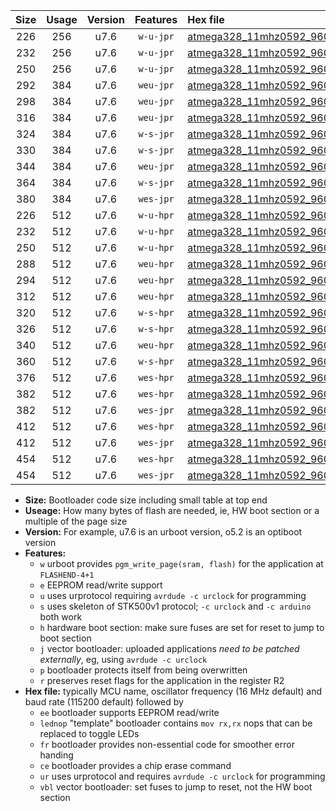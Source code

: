 |Size|Usage|Version|Features|Hex file|
|:-:|:-:|:-:|:-:|:--|
|226|256|u7.6|`w-u-jpr`|[atmega328_11mhz0592_9600bps_ur_vbl.hex](https://raw.githubusercontent.com/stefanrueger/urboot/main//atmega328_11mhz0592_9600bps_ur_vbl.hex)|
|232|256|u7.6|`w-u-jpr`|[atmega328_11mhz0592_9600bps_lednop_ur_vbl.hex](https://raw.githubusercontent.com/stefanrueger/urboot/main//atmega328_11mhz0592_9600bps_lednop_ur_vbl.hex)|
|250|256|u7.6|`w-u-jpr`|[atmega328_11mhz0592_9600bps_lednop_fr_ur_vbl.hex](https://raw.githubusercontent.com/stefanrueger/urboot/main//atmega328_11mhz0592_9600bps_lednop_fr_ur_vbl.hex)|
|292|384|u7.6|`weu-jpr`|[atmega328_11mhz0592_9600bps_ee_ur_vbl.hex](https://raw.githubusercontent.com/stefanrueger/urboot/main//atmega328_11mhz0592_9600bps_ee_ur_vbl.hex)|
|298|384|u7.6|`weu-jpr`|[atmega328_11mhz0592_9600bps_ee_lednop_ur_vbl.hex](https://raw.githubusercontent.com/stefanrueger/urboot/main//atmega328_11mhz0592_9600bps_ee_lednop_ur_vbl.hex)|
|316|384|u7.6|`weu-jpr`|[atmega328_11mhz0592_9600bps_ee_lednop_fr_ur_vbl.hex](https://raw.githubusercontent.com/stefanrueger/urboot/main//atmega328_11mhz0592_9600bps_ee_lednop_fr_ur_vbl.hex)|
|324|384|u7.6|`w-s-jpr`|[atmega328_11mhz0592_9600bps_vbl.hex](https://raw.githubusercontent.com/stefanrueger/urboot/main//atmega328_11mhz0592_9600bps_vbl.hex)|
|330|384|u7.6|`w-s-jpr`|[atmega328_11mhz0592_9600bps_lednop_vbl.hex](https://raw.githubusercontent.com/stefanrueger/urboot/main//atmega328_11mhz0592_9600bps_lednop_vbl.hex)|
|344|384|u7.6|`weu-jpr`|[atmega328_11mhz0592_9600bps_ee_lednop_fr_ce_ur_vbl.hex](https://raw.githubusercontent.com/stefanrueger/urboot/main//atmega328_11mhz0592_9600bps_ee_lednop_fr_ce_ur_vbl.hex)|
|364|384|u7.6|`w-s-jpr`|[atmega328_11mhz0592_9600bps_lednop_fr_vbl.hex](https://raw.githubusercontent.com/stefanrueger/urboot/main//atmega328_11mhz0592_9600bps_lednop_fr_vbl.hex)|
|380|384|u7.6|`wes-jpr`|[atmega328_11mhz0592_9600bps_ee_vbl.hex](https://raw.githubusercontent.com/stefanrueger/urboot/main//atmega328_11mhz0592_9600bps_ee_vbl.hex)|
|226|512|u7.6|`w-u-hpr`|[atmega328_11mhz0592_9600bps_ur.hex](https://raw.githubusercontent.com/stefanrueger/urboot/main//atmega328_11mhz0592_9600bps_ur.hex)|
|232|512|u7.6|`w-u-hpr`|[atmega328_11mhz0592_9600bps_lednop_ur.hex](https://raw.githubusercontent.com/stefanrueger/urboot/main//atmega328_11mhz0592_9600bps_lednop_ur.hex)|
|250|512|u7.6|`w-u-hpr`|[atmega328_11mhz0592_9600bps_lednop_fr_ur.hex](https://raw.githubusercontent.com/stefanrueger/urboot/main//atmega328_11mhz0592_9600bps_lednop_fr_ur.hex)|
|288|512|u7.6|`weu-hpr`|[atmega328_11mhz0592_9600bps_ee_ur.hex](https://raw.githubusercontent.com/stefanrueger/urboot/main//atmega328_11mhz0592_9600bps_ee_ur.hex)|
|294|512|u7.6|`weu-hpr`|[atmega328_11mhz0592_9600bps_ee_lednop_ur.hex](https://raw.githubusercontent.com/stefanrueger/urboot/main//atmega328_11mhz0592_9600bps_ee_lednop_ur.hex)|
|312|512|u7.6|`weu-hpr`|[atmega328_11mhz0592_9600bps_ee_lednop_fr_ur.hex](https://raw.githubusercontent.com/stefanrueger/urboot/main//atmega328_11mhz0592_9600bps_ee_lednop_fr_ur.hex)|
|320|512|u7.6|`w-s-hpr`|[atmega328_11mhz0592_9600bps.hex](https://raw.githubusercontent.com/stefanrueger/urboot/main//atmega328_11mhz0592_9600bps.hex)|
|326|512|u7.6|`w-s-hpr`|[atmega328_11mhz0592_9600bps_lednop.hex](https://raw.githubusercontent.com/stefanrueger/urboot/main//atmega328_11mhz0592_9600bps_lednop.hex)|
|340|512|u7.6|`weu-hpr`|[atmega328_11mhz0592_9600bps_ee_lednop_fr_ce_ur.hex](https://raw.githubusercontent.com/stefanrueger/urboot/main//atmega328_11mhz0592_9600bps_ee_lednop_fr_ce_ur.hex)|
|360|512|u7.6|`w-s-hpr`|[atmega328_11mhz0592_9600bps_lednop_fr.hex](https://raw.githubusercontent.com/stefanrueger/urboot/main//atmega328_11mhz0592_9600bps_lednop_fr.hex)|
|376|512|u7.6|`wes-hpr`|[atmega328_11mhz0592_9600bps_ee.hex](https://raw.githubusercontent.com/stefanrueger/urboot/main//atmega328_11mhz0592_9600bps_ee.hex)|
|382|512|u7.6|`wes-hpr`|[atmega328_11mhz0592_9600bps_ee_lednop.hex](https://raw.githubusercontent.com/stefanrueger/urboot/main//atmega328_11mhz0592_9600bps_ee_lednop.hex)|
|382|512|u7.6|`wes-jpr`|[atmega328_11mhz0592_9600bps_ee_lednop_vbl.hex](https://raw.githubusercontent.com/stefanrueger/urboot/main//atmega328_11mhz0592_9600bps_ee_lednop_vbl.hex)|
|412|512|u7.6|`wes-hpr`|[atmega328_11mhz0592_9600bps_ee_lednop_fr.hex](https://raw.githubusercontent.com/stefanrueger/urboot/main//atmega328_11mhz0592_9600bps_ee_lednop_fr.hex)|
|412|512|u7.6|`wes-jpr`|[atmega328_11mhz0592_9600bps_ee_lednop_fr_vbl.hex](https://raw.githubusercontent.com/stefanrueger/urboot/main//atmega328_11mhz0592_9600bps_ee_lednop_fr_vbl.hex)|
|454|512|u7.6|`wes-hpr`|[atmega328_11mhz0592_9600bps_ee_lednop_fr_ce.hex](https://raw.githubusercontent.com/stefanrueger/urboot/main//atmega328_11mhz0592_9600bps_ee_lednop_fr_ce.hex)|
|454|512|u7.6|`wes-jpr`|[atmega328_11mhz0592_9600bps_ee_lednop_fr_ce_vbl.hex](https://raw.githubusercontent.com/stefanrueger/urboot/main//atmega328_11mhz0592_9600bps_ee_lednop_fr_ce_vbl.hex)|

- **Size:** Bootloader code size including small table at top end
- **Useage:** How many bytes of flash are needed, ie, HW boot section or a multiple of the page size
- **Version:** For example, u7.6 is an urboot version, o5.2 is an optiboot version
- **Features:**
  + `w` urboot provides `pgm_write_page(sram, flash)` for the application at `FLASHEND-4+1`
  + `e` EEPROM read/write support
  + `u` uses urprotocol requiring `avrdude -c urclock` for programming
  + `s` uses skeleton of STK500v1 protocol; `-c urclock` and `-c arduino` both work
  + `h` hardware boot section: make sure fuses are set for reset to jump to boot section
  + `j` vector bootloader: uploaded applications *need to be patched externally*, eg, using `avrdude -c urclock`
  + `p` bootloader protects itself from being overwritten
  + `r` preserves reset flags for the application in the register R2
- **Hex file:** typically MCU name, oscillator frequency (16 MHz default) and baud rate (115200 default) followed by
  + `ee` bootloader supports EEPROM read/write
  + `lednop` "template" bootloader contains `mov rx,rx` nops that can be replaced to toggle LEDs
  + `fr` bootloader provides non-essential code for smoother error handing
  + `ce` bootloader provides a chip erase command
  + `ur` uses urprotocol and requires `avrdude -c urclock` for programming
  + `vbl` vector bootloader: set fuses to jump to reset, not the HW boot section
